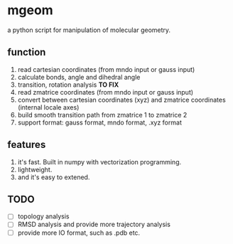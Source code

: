 # mgeom
a python script for manipulation of molecular geometry.

## function
1. read cartesian coordinates (from mndo input or gauss input)
2. calculate bonds, angle and dihedral angle
3. transition, rotation analysis **TO FIX** 
4. read zmatrice coordinates (from mndo input or gauss input)
5. convert between cartesian coordinates (xyz) and zmatrice coordinates (internal locale axes)
6. build smooth transition path from zmatrice 1 to zmatrice 2
7. support format: gauss format, mndo format, .xyz format

## features
1. it's fast. Built in numpy with vectorization programming.
2. lightweight.
3. and it's easy to extened.

## TODO
 - [ ] topology analysis
 - [ ] RMSD analysis and provide more trajectory analysis
 - [ ] provide more IO format, such as .pdb etc.
